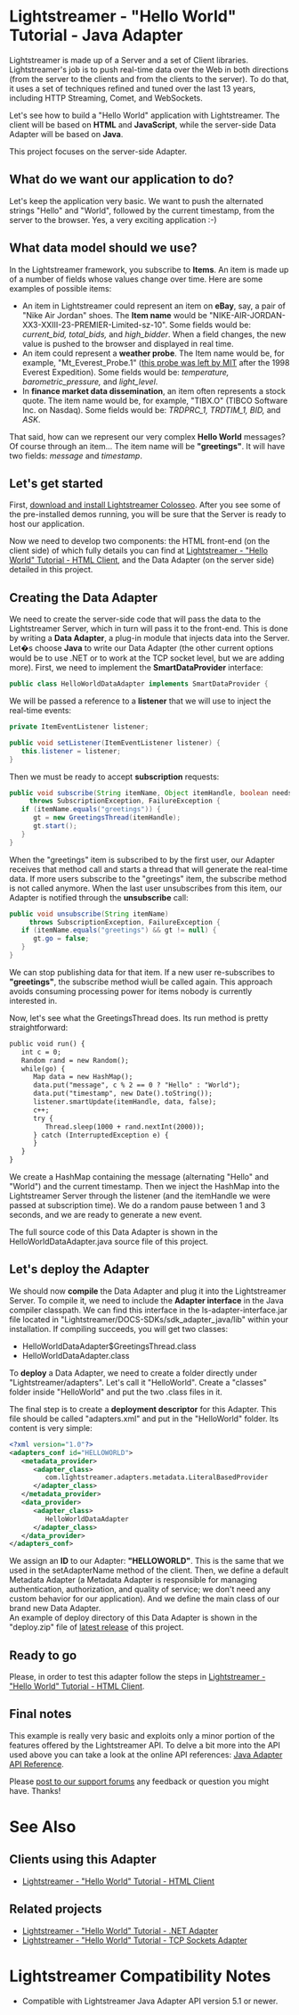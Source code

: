 # Lightstreamer - "Hello World" Tutorial - Java Adapter #

<!-- START DESCRIPTION "Hello World" Tutorial -->

Lightstreamer is made up of a Server and a set of Client libraries. Lightstreamer's job is to push real-time data over the Web in both directions (from the server to the clients and from the clients to the server). To do that, it uses a set of techniques refined and tuned over the last 13 years, including HTTP Streaming, Comet, and WebSockets.<br>

Let's see how to build a "Hello World" application with Lightstreamer. The client will be based on <b>HTML</b> and <b>JavaScript</b>, while the server-side Data Adapter will be based on <b>Java</b>.<br>

This project focuses on the server-side Adapter.

<!-- END DESCRIPTION "Hello World" Tutorial -->

## What do we want our application to do? ##

Let's keep the application very basic. We want to push the alternated strings "Hello" and "World", followed by the current timestamp, from the server to the browser. Yes, a very exciting application :-)

## What data model should we use? ##

In the Lightstreamer framework, you subscribe to <b>Items</b>. An item is made up of a number of fields whose values change over time. Here are some examples of possible items:

* An item in Lightstreamer could represent an item on <b>eBay</b>, say, a pair of "Nike Air Jordan" shoes. The <b>Item name</b> would be "NIKE-AIR-JORDAN-XX3-XXIII-23-PREMIER-Limited-sz-10". Some fields would be: <i>current_bid, total_bids,</i> and <i>high_bidder</i>. When a field changes, the new value is pushed to the browser and displayed in real time.
* An item could represent a <b>weather probe</b>. The Item name would be, for example, "Mt_Everest_Probe.1" ([this probe was left by MIT](http://web.media.mit.edu/%7Efletcher/argos/weather-probes.html) after the 1998 Everest Expedition). Some fields would be: <i>temperature, barometric_pressure,</i> and <i>light_level</i>.
* In <b>finance market data dissemination</b>, an item often represents a stock quote. The item name would be, for example, "TIBX.O" (TIBCO Software Inc. on Nasdaq). Some fields would be: <i>TRDPRC_1, TRDTIM_1, BID,</i> and <i>ASK</i>.

That said, how can we represent our very complex <b>Hello World</b> messages? Of course through an item... The item name will be <b>"greetings"</b>. It will have two fields: <i>message</i> and <i>timestamp</i>.

## Let's get started ##

First, [download and install Lightstreamer Colosseo](http://www.lightstreamer.com/download). After you see some of the pre-installed demos running, you will be sure that the Server is ready to host our application.<br>

Now we need to develop two components: the HTML front-end (on the client side) of which fully details you can find at [Lightstreamer - "Hello World" Tutorial - HTML Client](https://github.com/Weswit/Lightstreamer-example-HelloWorld-client-javascript), and the Data Adapter (on the server side) detailed in this project.

## Creating the Data Adapter ##

We need to create the server-side code that will pass the data to the Lightstreamer Server, which in turn will pass it to the front-end. This is done by writing a <b>Data Adapter</b>, a plug-in module that injects data into the Server. Let�s choose <b>Java</b> to write our Data Adapter (the other current options would be to use .NET or to work at the TCP socket level, but we are adding more).
First, we need to implement the <b>SmartDataProvider</b> interface:

```java
public class HelloWorldDataAdapter implements SmartDataProvider {
```

We will be passed a reference to a <b>listener</b> that we will use to inject the real-time events:

```java
private ItemEventListener listener;

public void setListener(ItemEventListener listener) {
   this.listener = listener;
}
```

Then we must be ready to accept <b>subscription</b> requests:

```java
public void subscribe(String itemName, Object itemHandle, boolean needsIterator)
     throws SubscriptionException, FailureException {
   if (itemName.equals("greetings")) {
      gt = new GreetingsThread(itemHandle);
      gt.start();
   }
}
```

When the "greetings" item is subscribed to by the first user, our Adapter receives that method call and starts a thread that will generate the real-time data. If more users subscribe to the "greetings" item, the subscribe method is not called anymore. When the last user unsubscribes from this item, our Adapter is notified through the <b>unsubscribe</b> call:

```java
public void unsubscribe(String itemName)
     throws SubscriptionException, FailureException {
   if (itemName.equals("greetings") && gt != null) {
      gt.go = false;
   }
}
```

We can stop publishing data for that item. If a new user re-subscribes to <b>"greetings"</b>, the subscribe method wiull be called again. This approach avoids consuming processing power for items nobody is currently interested in.

Now, let's see what the GreetingsThread does. Its run method is pretty straightforward:

```html
public void run() {
   int c = 0;
   Random rand = new Random();
   while(go) {
      Map data = new HashMap();
      data.put("message", c % 2 == 0 ? "Hello" : "World");
      data.put("timestamp", new Date().toString());
      listener.smartUpdate(itemHandle, data, false);
      c++;
      try {
         Thread.sleep(1000 + rand.nextInt(2000));
      } catch (InterruptedException e) {
      }
   }
}
```

We create a HashMap containing the message (alternating "Hello" and "World") and the current timestamp. Then we inject the HashMap into the Lightstreamer Server through the listener (and the itemHandle we were passed at subscription time). We do a random pause between 1 and 3 seconds, and we are ready to generate a new event.

The full source code of this Data Adapter is shown in the HelloWorldDataAdapter.java source file of this project.

## Let's deploy the Adapter ##

We should now <b>compile</b> the Data Adapter and plug it into the Lightstreamer Server. To compile it, we need to include the <b>Adapter interface</b> in the Java compiler classpath. We can find this interface in the ls-adapter-interface.jar file located in "Lightstreamer/DOCS-SDKs/sdk_adapter_java/lib" within your installation. If compiling succeeds, you will get two classes:

- HelloWorldDataAdapter$GreetingsThread.class
- HelloWorldDataAdapter.class

To <b>deploy</b> a Data Adapter, we need to create a folder directly under "Lightstreamer/adapters". Let's call it "HelloWorld". Create a "classes" folder inside "HelloWorld" and put the two .class files in it.

The final step is to create a <b>deployment descriptor</b> for this Adapter. This file should be called "adapters.xml" and put in the "HelloWorld" folder. Its content is very simple:

```xml
<?xml version="1.0"?>
<adapters_conf id="HELLOWORLD">
   <metadata_provider>
      <adapter_class>
         com.lightstreamer.adapters.metadata.LiteralBasedProvider
      </adapter_class>
   </metadata_provider>
   <data_provider>
      <adapter_class>
         HelloWorldDataAdapter
      </adapter_class>
   </data_provider>
</adapters_conf>
```

We assign an <b>ID</b> to our Adapter: <b>"HELLOWORLD"</b>. This is the same that we used in the setAdapterName method of the client. Then, we define a default Metadata Adapter (a Metadata Adapter is responsible for managing authentication, authorization, and quality of service; we don't need any custom behavior for our application). And we define the main class of our brand new Data Adapter.<br>
An example of deploy directory of this Data Adapter is shown in the "deploy.zip" file of [latest release](https://github.com/Weswit/Lightstreamer-example-HelloWorld-adapter-java/releases) of this project.

## Ready to go ##

Please, in order to test this adapter follow the steps in [Lightstreamer - "Hello World" Tutorial - HTML Client](https://github.com/Weswit/Lightstreamer-example-HelloWorld-client-javascript).

## Final notes ##

This example is really very basic and exploits only a minor portion of the features offered by the Lightstreamer API. To delve a bit more into the API used above you can take a look at the online API references: [Java Adapter API Reference](http://www.lightstreamer.com/docs/adapter_java_api/index.html).

Please [post to our support forums](forums.lightstreamer.com) any feedback or question you might have. Thanks!

# See Also #

## Clients using this Adapter ##

<!-- START RELATED_ENTRIES -->

* [Lightstreamer - "Hello World" Tutorial - HTML Client](https://github.com/Weswit/Lightstreamer-example-HelloWorld-client-javascript)

<!-- END RELATED_ENTRIES -->

## Related projects ##

* [Lightstreamer - "Hello World" Tutorial - .NET Adapter](https://github.com/Weswit/Lightstreamer-example-HelloWorld-adapter-dotnet)
* [Lightstreamer - "Hello World" Tutorial - TCP Sockets Adapter](https://github.com/Weswit/Lightstreamer-example-HelloWorld-adapter-socket)

# Lightstreamer Compatibility Notes #

- Compatible with Lightstreamer Java Adapter API version 5.1 or newer.

